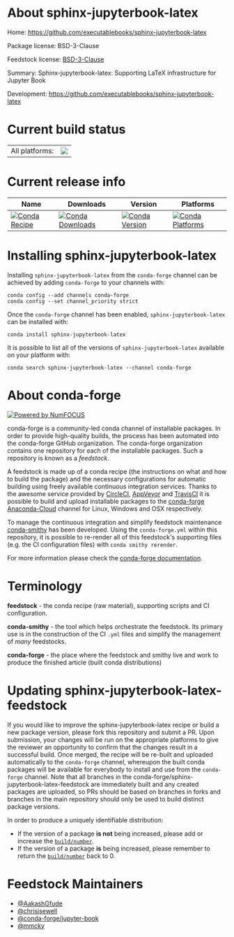 About sphinx-jupyterbook-latex
==============================

Home: https://github.com/executablebooks/sphinx-jupyterbook-latex

Package license: BSD-3-Clause

Feedstock license: [BSD-3-Clause](https://github.com/conda-forge/sphinx-jupyterbook-latex-feedstock/blob/master/LICENSE.txt)

Summary: Sphinx-jupyterbook-latex: Supporting LaTeX infrastructure for Jupyter Book

Development: https://github.com/executablebooks/sphinx-jupyterbook-latex

Current build status
====================


<table><tr><td>All platforms:</td>
    <td>
      <a href="https://dev.azure.com/conda-forge/feedstock-builds/_build/latest?definitionId=13416&branchName=master">
        <img src="https://dev.azure.com/conda-forge/feedstock-builds/_apis/build/status/sphinx-jupyterbook-latex-feedstock?branchName=master">
      </a>
    </td>
  </tr>
</table>

Current release info
====================

| Name | Downloads | Version | Platforms |
| --- | --- | --- | --- |
| [![Conda Recipe](https://img.shields.io/badge/recipe-sphinx--jupyterbook--latex-green.svg)](https://anaconda.org/conda-forge/sphinx-jupyterbook-latex) | [![Conda Downloads](https://img.shields.io/conda/dn/conda-forge/sphinx-jupyterbook-latex.svg)](https://anaconda.org/conda-forge/sphinx-jupyterbook-latex) | [![Conda Version](https://img.shields.io/conda/vn/conda-forge/sphinx-jupyterbook-latex.svg)](https://anaconda.org/conda-forge/sphinx-jupyterbook-latex) | [![Conda Platforms](https://img.shields.io/conda/pn/conda-forge/sphinx-jupyterbook-latex.svg)](https://anaconda.org/conda-forge/sphinx-jupyterbook-latex) |

Installing sphinx-jupyterbook-latex
===================================

Installing `sphinx-jupyterbook-latex` from the `conda-forge` channel can be achieved by adding `conda-forge` to your channels with:

```
conda config --add channels conda-forge
conda config --set channel_priority strict
```

Once the `conda-forge` channel has been enabled, `sphinx-jupyterbook-latex` can be installed with:

```
conda install sphinx-jupyterbook-latex
```

It is possible to list all of the versions of `sphinx-jupyterbook-latex` available on your platform with:

```
conda search sphinx-jupyterbook-latex --channel conda-forge
```


About conda-forge
=================

[![Powered by
NumFOCUS](https://img.shields.io/badge/powered%20by-NumFOCUS-orange.svg?style=flat&colorA=E1523D&colorB=007D8A)](https://numfocus.org)

conda-forge is a community-led conda channel of installable packages.
In order to provide high-quality builds, the process has been automated into the
conda-forge GitHub organization. The conda-forge organization contains one repository
for each of the installable packages. Such a repository is known as a *feedstock*.

A feedstock is made up of a conda recipe (the instructions on what and how to build
the package) and the necessary configurations for automatic building using freely
available continuous integration services. Thanks to the awesome service provided by
[CircleCI](https://circleci.com/), [AppVeyor](https://www.appveyor.com/)
and [TravisCI](https://travis-ci.com/) it is possible to build and upload installable
packages to the [conda-forge](https://anaconda.org/conda-forge)
[Anaconda-Cloud](https://anaconda.org/) channel for Linux, Windows and OSX respectively.

To manage the continuous integration and simplify feedstock maintenance
[conda-smithy](https://github.com/conda-forge/conda-smithy) has been developed.
Using the ``conda-forge.yml`` within this repository, it is possible to re-render all of
this feedstock's supporting files (e.g. the CI configuration files) with ``conda smithy rerender``.

For more information please check the [conda-forge documentation](https://conda-forge.org/docs/).

Terminology
===========

**feedstock** - the conda recipe (raw material), supporting scripts and CI configuration.

**conda-smithy** - the tool which helps orchestrate the feedstock.
                   Its primary use is in the construction of the CI ``.yml`` files
                   and simplify the management of *many* feedstocks.

**conda-forge** - the place where the feedstock and smithy live and work to
                  produce the finished article (built conda distributions)


Updating sphinx-jupyterbook-latex-feedstock
===========================================

If you would like to improve the sphinx-jupyterbook-latex recipe or build a new
package version, please fork this repository and submit a PR. Upon submission,
your changes will be run on the appropriate platforms to give the reviewer an
opportunity to confirm that the changes result in a successful build. Once
merged, the recipe will be re-built and uploaded automatically to the
`conda-forge` channel, whereupon the built conda packages will be available for
everybody to install and use from the `conda-forge` channel.
Note that all branches in the conda-forge/sphinx-jupyterbook-latex-feedstock are
immediately built and any created packages are uploaded, so PRs should be based
on branches in forks and branches in the main repository should only be used to
build distinct package versions.

In order to produce a uniquely identifiable distribution:
 * If the version of a package **is not** being increased, please add or increase
   the [``build/number``](https://docs.conda.io/projects/conda-build/en/latest/resources/define-metadata.html#build-number-and-string).
 * If the version of a package **is** being increased, please remember to return
   the [``build/number``](https://docs.conda.io/projects/conda-build/en/latest/resources/define-metadata.html#build-number-and-string)
   back to 0.

Feedstock Maintainers
=====================

* [@AakashGfude](https://github.com/AakashGfude/)
* [@chrisjsewell](https://github.com/chrisjsewell/)
* [@conda-forge/jupyter-book](https://github.com/conda-forge/jupyter-book/)
* [@mmcky](https://github.com/mmcky/)


